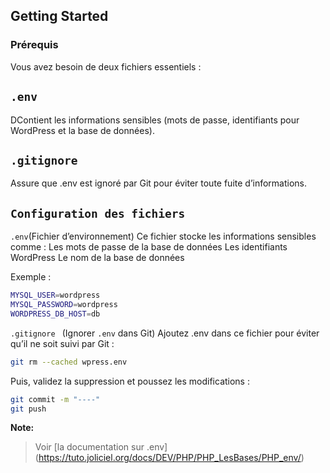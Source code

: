 ## Getting Started

### Prérequis
Vous avez besoin de deux fichiers essentiels :

## `.env`
DContient les informations sensibles (mots de passe, identifiants pour WordPress et la base de données).

## `.gitignore`
Assure que .env est ignoré par Git pour éviter toute fuite d’informations.

## `Configuration des fichiers`
`.env`(Fichier d’environnement)
Ce fichier stocke les informations sensibles comme :
Les mots de passe de la base de données
Les identifiants WordPress
Le nom de la base de données

Exemple :

```bash
MYSQL_USER=wordpress
MYSQL_PASSWORD=wordpress
WORDPRESS_DB_HOST=db
```
```.gitignore ``` (Ignorer ```.env``` dans Git)
Ajoutez .env dans ce fichier pour éviter qu’il ne soit suivi par Git :

```bash
git rm --cached wpress.env
```
Puis, validez la suppression et poussez les modifications :

```bash
git commit -m "----"
git push
```
**Note:**
>
>
>Voir [la documentation sur .env] (https://tuto.joliciel.org/docs/DEV/PHP/PHP_LesBases/PHP_env/)
